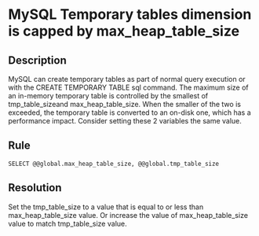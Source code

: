 # MySQL Temporary tables dimension is capped by max_heap_table_size

## Description
MySQL can create temporary tables as part of normal query execution or with the CREATE TEMPORARY TABLE sql command. The maximum size of an in-memory temporary table is controlled by the smallest of tmp_table_sizeand max_heap_table_size. When the smaller of the two is exceeded, the temporary table is converted to an on-disk one, which has a performance impact. Consider setting these 2 variables the same value. 


## Rule
`SELECT @@global.max_heap_table_size, @@global.tmp_table_size`


## Resolution
Set the tmp_table_size to a value that is equal to or less than max_heap_table_size value.
Or increase the value of max_heap_table_size value to match tmp_table_size value. 

